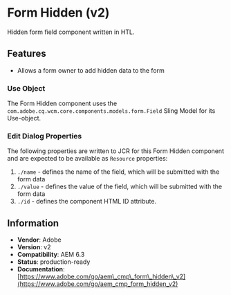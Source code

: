 <!--
Copyright 2017 Adobe

Licensed under the Apache License, Version 2.0 (the "License");
you may not use this file except in compliance with the License.
You may obtain a copy of the License at

    http://www.apache.org/licenses/LICENSE-2.0

Unless required by applicable law or agreed to in writing, software
distributed under the License is distributed on an "AS IS" BASIS,
WITHOUT WARRANTIES OR CONDITIONS OF ANY KIND, either express or implied.
See the License for the specific language governing permissions and
limitations under the License.
-->
Form Hidden (v2)
====
Hidden form field component written in HTL.

## Features
* Allows a form owner to add hidden data to the form

### Use Object
The Form Hidden component uses the `com.adobe.cq.wcm.core.components.models.form.Field` Sling Model for its Use-object.

### Edit Dialog Properties
The following properties are written to JCR for this Form Hidden component and are expected to be available as `Resource` properties:

1. `./name` - defines the name of the field, which will be submitted with the form data
2. `./value` - defines the value of the field, which will be submitted with the form data
3. `./id` - defines the component HTML ID attribute.

## Information
* **Vendor**: Adobe
* **Version**: v2
* **Compatibility**: AEM 6.3
* **Status**: production-ready
* **Documentation**: [https://www.adobe.com/go/aem\_cmp\_form\_hidden\_v2](https://www.adobe.com/go/aem_cmp_form_hidden_v2)

